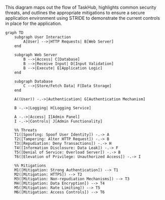 This diagram maps out the flow of TaskHub, highlights common security threats, and outlines the appropriate mitigations to ensure a secure application environment using STRIDE to demonstrate the current controls in place for the application.

```mermaid      
graph TD
    subgraph User Interaction
        A[User] -->|HTTP Requests| B[Web Server]
    end

    subgraph Web Server
        B -->|Access| C[Database]
        B -->|Receive Input| D[Input Validation]
        B -->|Execute| E[Application Logic]
    end

    subgraph Database
        C -->|Store/Fetch Data| F[Data Storage]
    end

    A((User)) -.->|Authentication| G[Authentication Mechanism]

    B -.->|Logging| H[Logging Service]

    A -.->|Access| I[Admin Panel]
    I -.->|Controls| J[Admin Functionality]

    %% Threats
    T1([Spoofing: Spoof User Identity]) -.-> A
    T2([Tampering: Alter HTTP Request]) -.-> B
    T3([Repudiation: Deny Transactions]) -.-> H
    T4([Information Disclosure: Data Leak]) -.-> F
    T5([Denial of Service: Overload Server]) -.-> B
    T6([Elevation of Privilege: Unauthorized Access]) -.-> I

    %% Mitigations
    M1([Mitigation: Strong Authentication]) --> T1
    M2([Mitigation: HTTPS]) --> T2
    M3([Mitigation: Non-repudiation Mechanisms]) --> T3
    M4([Mitigation: Data Encryption]) --> T4
    M5([Mitigation: Rate Limiting]) --> T5
    M6([Mitigation: Access Controls]) --> T6

